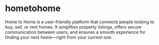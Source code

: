 # hometohome
Home to Home is a user-friendly platform that connects people looking to buy, sell, or rent homes. It simplifies property listings, offers secure communication between users, and ensures a smooth experience for finding your next home—right from your current one.
